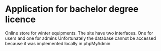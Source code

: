 # Application for bachelor degree licence
Online store for winter equipments. 
The site have two interfaces. One for users and one for admins
Unfortunately the database cannot be accessed because it was implemented locally in phpMyAdmin
